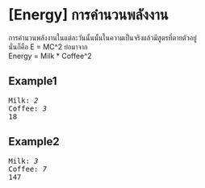 <form method="post" action="/elab/lab/submit/1023/11527/18982/" enctype="multipart/form-data" autocomplete="off">
      <div id="assignment-body">
        <input type="hidden" name="csrfmiddlewaretoken" value="RkQk9dflUXbCNSkxBA1uwSKIQ409p0BpgWerAatEaADrVw5YrImxAezISM1f75RZ">
        <h1>[Energy] การคำนวนพลังงาน</h1><p>การคำนวนพลังงานในแต่ละวันนั้นนั้นในความเป็นจริงแล้วมีสูตรที่ตายตัวอยู่<br>นั่นก็คือ E = MC^2 ย่อมาจาก<br>Energy = Milk * Coffee^2  </p><h2>Example1</h2><p></p><pre class="output">Milk: <em>2</em>
Coffee: <em>3</em>
18
</pre><p></p><h2>Example2</h2><p></p><pre class="output">Milk: <em>3</em>
Coffee: <em>7</em>
147
